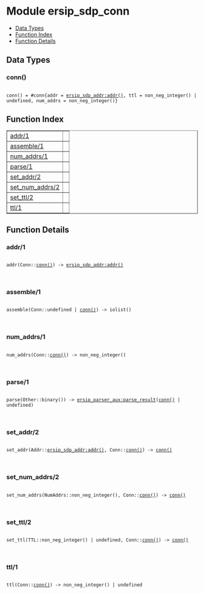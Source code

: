 

# Module ersip_sdp_conn #
* [Data Types](#types)
* [Function Index](#index)
* [Function Details](#functions)

<a name="types"></a>

## Data Types ##




### <a name="type-conn">conn()</a> ###


<pre><code>
conn() = #conn{addr = <a href="ersip_sdp_addr.md#type-addr">ersip_sdp_addr:addr()</a>, ttl = non_neg_integer() | undefined, num_addrs = non_neg_integer()}
</code></pre>

<a name="index"></a>

## Function Index ##


<table width="100%" border="1" cellspacing="0" cellpadding="2" summary="function index"><tr><td valign="top"><a href="#addr-1">addr/1</a></td><td></td></tr><tr><td valign="top"><a href="#assemble-1">assemble/1</a></td><td></td></tr><tr><td valign="top"><a href="#num_addrs-1">num_addrs/1</a></td><td></td></tr><tr><td valign="top"><a href="#parse-1">parse/1</a></td><td></td></tr><tr><td valign="top"><a href="#set_addr-2">set_addr/2</a></td><td></td></tr><tr><td valign="top"><a href="#set_num_addrs-2">set_num_addrs/2</a></td><td></td></tr><tr><td valign="top"><a href="#set_ttl-2">set_ttl/2</a></td><td></td></tr><tr><td valign="top"><a href="#ttl-1">ttl/1</a></td><td></td></tr></table>


<a name="functions"></a>

## Function Details ##

<a name="addr-1"></a>

### addr/1 ###

<pre><code>
addr(Conn::<a href="#type-conn">conn()</a>) -&gt; <a href="ersip_sdp_addr.md#type-addr">ersip_sdp_addr:addr()</a>
</code></pre>
<br />

<a name="assemble-1"></a>

### assemble/1 ###

<pre><code>
assemble(Conn::undefined | <a href="#type-conn">conn()</a>) -&gt; iolist()
</code></pre>
<br />

<a name="num_addrs-1"></a>

### num_addrs/1 ###

<pre><code>
num_addrs(Conn::<a href="#type-conn">conn()</a>) -&gt; non_neg_integer()
</code></pre>
<br />

<a name="parse-1"></a>

### parse/1 ###

<pre><code>
parse(Other::binary()) -&gt; <a href="ersip_parser_aux.md#type-parse_result">ersip_parser_aux:parse_result</a>(<a href="#type-conn">conn()</a> | undefined)
</code></pre>
<br />

<a name="set_addr-2"></a>

### set_addr/2 ###

<pre><code>
set_addr(Addr::<a href="ersip_sdp_addr.md#type-addr">ersip_sdp_addr:addr()</a>, Conn::<a href="#type-conn">conn()</a>) -&gt; <a href="#type-conn">conn()</a>
</code></pre>
<br />

<a name="set_num_addrs-2"></a>

### set_num_addrs/2 ###

<pre><code>
set_num_addrs(NumAddrs::non_neg_integer(), Conn::<a href="#type-conn">conn()</a>) -&gt; <a href="#type-conn">conn()</a>
</code></pre>
<br />

<a name="set_ttl-2"></a>

### set_ttl/2 ###

<pre><code>
set_ttl(TTL::non_neg_integer() | undefined, Conn::<a href="#type-conn">conn()</a>) -&gt; <a href="#type-conn">conn()</a>
</code></pre>
<br />

<a name="ttl-1"></a>

### ttl/1 ###

<pre><code>
ttl(Conn::<a href="#type-conn">conn()</a>) -&gt; non_neg_integer() | undefined
</code></pre>
<br />

